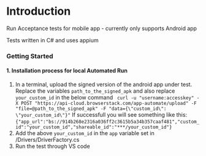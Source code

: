 # Introduction 
Run Acceptance tests for mobile app - currently only supports Android app

Tests written in C# and uses appium

### Getting Started

#### 1.	Installation process for local Automated Run

1. In a terminal, upload the signed version of the android app under test. 
   Replace the variables `path_to_the_signed_apk` and also replace `your_custom_id` in the below command
    ` curl -u "username:accesskey" -X POST "https://api-cloud.browserstack.com/app-automate/upload" -F "file=@path_to_the_signed_apk" -F "data={\"custom_id\": \"your_custom_id\"}"`
    If successfull you will see something like this:
    `{"app_url":"bs://914b268e2316a036ff2c3615b5a34b357caaf481","custom_id":"your_custom_id","shareable_id":"***/your_custom_id"}`
2. Add the above `your_custom_id` in the `app` variable set in /Drivers/DriverFactory.cs
3. Run the test through VS code

